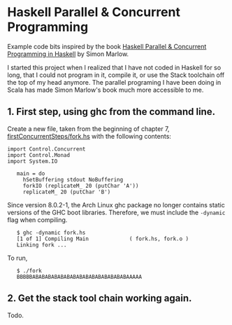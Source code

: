 # Haskell Parallel & Concurrent Programming
Example code bits inspired by the book
[Haskell Parallel & Concurrent Programming in Haskell](http://shop.oreilly.com/product/0636920026365.do)
by Simon Marlow.

I started this project when I realized that I have not coded in Haskell
for so long, that I could not program in it, compile it, or use the Stack
toolchain off the top of my head anymore.  The parallel programing I have been
doing in Scala has made Simon Marlow's book much more accessible to me.

## 1. First step, using ghc from the command line.
Create a new file, taken from the beginning of chapter 7,
[firstConcurrentSteps/fork.hs](firstConcurrentSteps/fork.hs)
with the following contents:
```
import Control.Concurrent
import Control.Monad
import System.IO

   main = do
     hSetBuffering stdout NoBuffering
     forkIO (replicateM_ 20 (putChar 'A'))
     replicateM_ 20 (putChar 'B')
```
Since version 8.0.2-1, the Arch Linux ghc package no longer contains static
versions of the GHC boot libraries.  Therefore, we must include the `-dynamic`
flag when compiling.
```
   $ ghc -dynamic fork.hs
   [1 of 1] Compiling Main             ( fork.hs, fork.o )
   Linking fork ...
``` 
To run,
```
   $ ./fork 
   BBBBBABABABABABABABABABABABABABABABAAAAA
```

## 2. Get the stack tool chain working again.
Todo.
